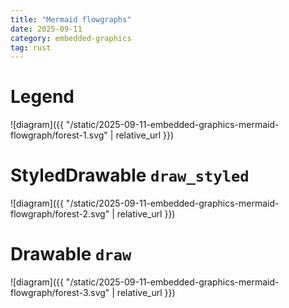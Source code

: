 ```yaml
---
title: "Mermaid flowgraphs"
date: 2025-09-11
category: embedded-graphics
tag: rust
---
```


# Legend

![diagram]({{ "/static/2025-09-11-embedded-graphics-mermaid-flowgraph/forest-1.svg" | relative_url }})

# StyledDrawable `draw_styled`

![diagram]({{ "/static/2025-09-11-embedded-graphics-mermaid-flowgraph/forest-2.svg" | relative_url }})

# Drawable `draw`

![diagram]({{ "/static/2025-09-11-embedded-graphics-mermaid-flowgraph/forest-3.svg" | relative_url }})